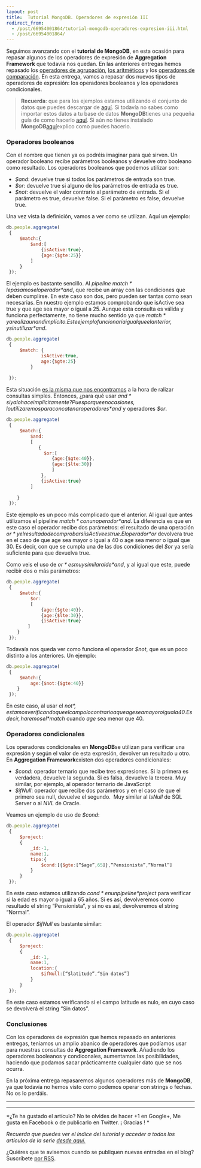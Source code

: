 ```yaml
---
layout: post
title:  Tutorial MongoDB. Operadores de expresión III
redirect_from:
  - /post/66954001864/tutorial-mongodb-operadores-expresion-iii.html
  - /post/66954001864/
---
```



Seguimos avanzando con el **tutorial de MongoDB**, en esta ocasión para
repasar algunos de los operadores de expresión de **Aggregation
Framework** que todavía nos quedan. En las anteriores entregas hemos
repasado los [operadores de
agrupación](http://www.charlascylon.com/post/65600378745/tutorial-mongodb-operadores-expresion-i "enlace a entrada de operadores de agrupación"),
[los
aritméticos](http://www.charlascylon.com/post/65600378745/tutorial-mongodb-operadores-expresion-i "enlace a entrada de operadores aritméticos")
y los [operadores de
comparación](http://www.charlascylon.com/post/66079577017/tutorial-mongodb-operadores-expresion-ii "enlace a entrada sobre operadores de comparación").
En esta entrega, vamos a repasar dos nuevos tipos de operadores de
expresión: los operadores booleanos y los operadores condicionales.

> **Recuerda**: que para los ejemplos estamos utilizando el conjunto de
> datos que puedes descargar de
> [aquí](https://skydrive.live.com/download?resid=1F8D7C58B1FC74AE%211168 "enlace a conjunto de datos de los ejemplos").
> Si todavía no sabes como importar estos datos a tu base de datos
> **MongoDB**tienes una pequeña guía de como hacerlo
> [aquí](http://www.charlascylon.com/post/61794340001/tutorial-mongodb-operaciones-de-consulta "enlace a entrada donde se explica el comando mongoimport").
> Si aún no tienes instalado
> **MongoDB**[aquí](http://www.charlascylon.com/post/61794337102/tutorial-mongodb-instalacion-y-configuracion "enlace a entrada de instalación de MongoDB")explico
> como puedes hacerlo.

### Operadores booleanos

Con el nombre que tienen ya os podréis imaginar para qué sirven. Un
operador booleano recibe parámetros booleanos y devuelve otro booleano
como resultado. Los operadores booleanos que podemos utilizar son:

-   *$and*: devuelve true si todos los parámetros de entrada son true.
-   *$or*: devuelve true si alguno de los parámetros de entrada es true.
-   *$not*: devuelve el valor contrario al parámetro de entrada. Si el parámetro es true, devuelve false. Si el parámetro es false, devuelve true.

Una vez vista la definición, vamos a ver como se utilizan. Aquí un
ejemplo:

```javascript
db.people.aggregate(
 {
     $match:{
         $and:[
             {isActive:true},
             {age:{$gte:25}}
         ]        
     }    
 });
```

El ejemplo es bastante sencillo. Al *pipeline $match* le pasamos el
operador *$and*, que recibe un array con las condiciones que deben
cumplirse. En este caso son dos, pero pueden ser tantas como sean
necesarias. En nuestro ejemplo estamos comprobando que isActive sea true
y que age sea mayor o igual a 25. Aunque esta consulta es válida y
funciona perfectamente, no tiene mucho sentido ya que *$match* ya
realiza un and implícito. Este ejemplo funcionaría igual que el
anterior, y sin utilizar *$and*.

```javascript
db.people.aggregate(
 {
     $match: {
             isActive:true,
             age:{$gte:25}
         }   
     
 });
```

Esta situación [es la misma que nos
encontramos](http://www.charlascylon.com/post/61794343130/tutorial-mongodb-operaciones-de-consulta-avanzadas-i "enlace a consultas avanzadas en MongoDB")
a la hora de ralizar consultas simples. Entonces, ¿para qué usar
*$and* si ya lo hace implícitamente? Pues porque en ocasiones, lo
utilizaremos para concatenar operadores *$and* y operadores *$or*.

```javascript
db.people.aggregate(
 {
     $match:{
         $and:
         [
            {
              $or:[
                 {age:{$gte:40}},
                 {age:{$lte:30}}
                 ]
             },
             {isActive:true}            
         ]
                 
    }    
 });
```

Este ejemplo es un poco más complicado que el anterior. Al igual que
antes utilizamos el pipeline *$match* con un operador *$and*. La
diferencia es que en este caso el operador recibe dos parámetros: el
resultado de una operación *$or* y el resultado de comprobar si isActive
es true. El operador *$or* devolvera true en el caso de que age sea
mayor o igual a 40 o age sea menor o igual que 30. Es decir, con que se
cumpla una de las dos condiciones del *$or* ya sería suficiente para
que devuelva true. 

Como veis el uso de *$or* es muy similar al de *$and*, y al igual que
este, puede recibir dos o más parámetros:

```javascript
db.people.aggregate(
 {
     $match:{        
         $or:
         [
             {age:{$gte:40}},
             {age:{$lte:30}},
             {isActive:true}            
        ]                
    }    
 });
```

Todavaía nos queda ver como funciona el operador *$not*, que es un poco
distinto a los anteriores. Un ejemplo:

```javascript
db.people.aggregate(
 {
     $match:{        
         age:{$not:{$gte:40}}                   
    }    
 });
```

En este caso, al usar el *$not*,  estamos verificando que el campo lo
contrario a que age sea mayor o igual a 40. Es decir, haremos el
*$match* cuando *age* sea menor que 40.

### Operadores condicionales

Los operadores condicionales en **MongoDB**se utilizan para verificar
una expresión y según el valor de esta expresión, devolver un resultado
u otro. En **Aggregation Framework**existen dos operadores
condicionales:

-   *$cond*: operador ternario que recibe tres expresiones. Si la primera es verdadera, devuelve la segunda. Si es falsa, devuelve la tercera. Muy similar, por ejemplo, al operador ternario de
    JavaScript
-   *$ifNull*: operador que recibe dos parámetros y en el caso de que el primero sea null, devuelve el segundo.  Muy similar al *IsNull* de  SQL Server o al *NVL* de Oracle.

Veamos un ejemplo de uso de *$cond*:

```javascript
db.people.aggregate(
 {
     $project:
     {           
         _id:-1,
         name:1,
         tipo:{
             $cond:[{$gte:[“$age”,65]},“Pensionista”,“Normal”]
         }
     }    
 });
```

En este caso estamos utilizando *$cond* en un pipeline *$project* para
verificar si la edad es mayor o igual a 65 años. Si es así, devolveremos
como resultado el string “Pensionista”, y si no es así, devolveremos el
string “Normal”.

El operador *$ifNull* es bastante similar:

```javascript
db.people.aggregate(
 {
     $project:
     {           
         _id:-1,
         name:1,
         location:{
             $ifNull:[“$latitude”,“Sin datos”]
         }
     }    
 });
```

En este caso estamos verificando si el campo latitude es nulo, en cuyo
caso se devolverá el string “Sin datos”.

### Conclusiones

Con los operadores de expresión que hemos repasado en anteriores
entregas, teníamos un amplio abanico de operadores que podíamos usar
para nuestras consultas de **Aggregation Framework**. Añadiendo los
operadores booleanos y condiconales, aumentamos las posibilidades,
haciendo que podamos sacar prácticamente cualquier dato que se nos
ocurra.

En la próxima entrega repasaremos algunos operadores más de **MongoDB**,
ya que todavía no hemos visto como podemos operar con strings o fechas.
No os lo perdáis.

* * * * *

* * * * *

*¿Te ha gustado el artículo? No te olvides de hacer +1 en Google+, Me
gusta en Facebook o de publicarlo en Twitter. ¡ Gracias !
*

*Recuerda que puedes ver el índice del tutorial y acceder a todos los
artículos de la serie [desde
aquí.](http://www.charlascylon.com/p/tutorial-mongodb.html)*

¿Quiéres que te avisemos cuando se publiquen nuevas entradas en el blog?
Suscríbete [por RSS](feed://www.charlascylon.com/feed.xml).*[
](http://www.charlascylon.com/p/tutorial-mongodb.html)*


